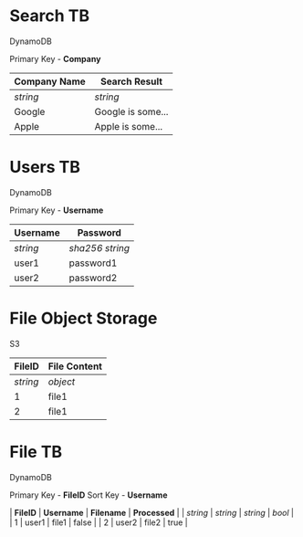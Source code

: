 # Search TB
DynamoDB

Primary Key - **Company**

| **Company Name** | **Search Result** |
|------------------|-------------------|
| _string_         | _string_          |
| Google           | Google is some... |
| Apple            | Apple is some... |

# Users TB
DynamoDB

Primary Key - **Username**

| **Username** | **Password**    |
|--------------|-----------------|
| _string_     | _sha256 string_ |
| user1        | password1       |
| user2        | password2       |

# File Object Storage
S3

| **FileID** | **File Content** |
|------------|------------------|
| _string_      | _object_         |
| 1          | file1            |
| 2          | file1            |

# File TB
DynamoDB

Primary Key - **FileID**
Sort Key - **Username**

| **FileID** | **Username** | **Filename** | **Processed** |
| _string_   | _string_     | _string_     | _bool_        |
| 1          | user1        | file1        | false         |
| 2          | user2        | file2        | true          |

